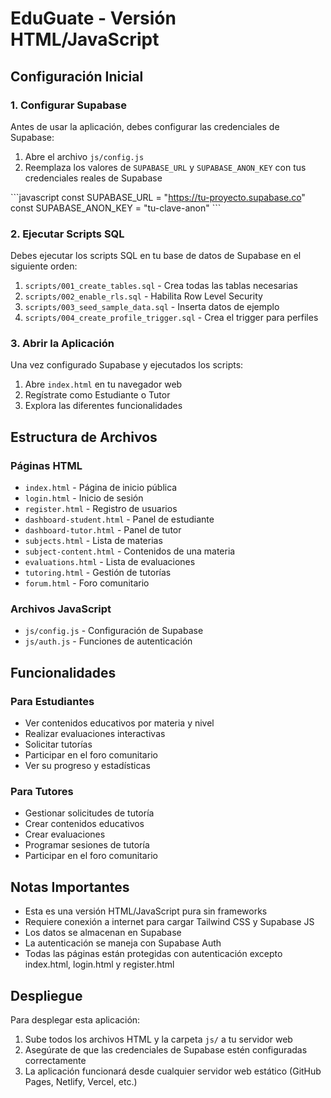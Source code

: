 # EduGuate - Versión HTML/JavaScript

## Configuración Inicial

### 1. Configurar Supabase

Antes de usar la aplicación, debes configurar las credenciales de Supabase:

1. Abre el archivo `js/config.js`
2. Reemplaza los valores de `SUPABASE_URL` y `SUPABASE_ANON_KEY` con tus credenciales reales de Supabase

\`\`\`javascript
const SUPABASE_URL = "https://tu-proyecto.supabase.co"
const SUPABASE_ANON_KEY = "tu-clave-anon"
\`\`\`

### 2. Ejecutar Scripts SQL

Debes ejecutar los scripts SQL en tu base de datos de Supabase en el siguiente orden:

1. `scripts/001_create_tables.sql` - Crea todas las tablas necesarias
2. `scripts/002_enable_rls.sql` - Habilita Row Level Security
3. `scripts/003_seed_sample_data.sql` - Inserta datos de ejemplo
4. `scripts/004_create_profile_trigger.sql` - Crea el trigger para perfiles

### 3. Abrir la Aplicación

Una vez configurado Supabase y ejecutados los scripts:

1. Abre `index.html` en tu navegador web
2. Regístrate como Estudiante o Tutor
3. Explora las diferentes funcionalidades

## Estructura de Archivos

### Páginas HTML

- `index.html` - Página de inicio pública
- `login.html` - Inicio de sesión
- `register.html` - Registro de usuarios
- `dashboard-student.html` - Panel de estudiante
- `dashboard-tutor.html` - Panel de tutor
- `subjects.html` - Lista de materias
- `subject-content.html` - Contenidos de una materia
- `evaluations.html` - Lista de evaluaciones
- `tutoring.html` - Gestión de tutorías
- `forum.html` - Foro comunitario

### Archivos JavaScript

- `js/config.js` - Configuración de Supabase
- `js/auth.js` - Funciones de autenticación

## Funcionalidades

### Para Estudiantes

- Ver contenidos educativos por materia y nivel
- Realizar evaluaciones interactivas
- Solicitar tutorías
- Participar en el foro comunitario
- Ver su progreso y estadísticas

### Para Tutores

- Gestionar solicitudes de tutoría
- Crear contenidos educativos
- Crear evaluaciones
- Programar sesiones de tutoría
- Participar en el foro comunitario

## Notas Importantes

- Esta es una versión HTML/JavaScript pura sin frameworks
- Requiere conexión a internet para cargar Tailwind CSS y Supabase JS
- Los datos se almacenan en Supabase
- La autenticación se maneja con Supabase Auth
- Todas las páginas están protegidas con autenticación excepto index.html, login.html y register.html

## Despliegue

Para desplegar esta aplicación:

1. Sube todos los archivos HTML y la carpeta `js/` a tu servidor web
2. Asegúrate de que las credenciales de Supabase estén configuradas correctamente
3. La aplicación funcionará desde cualquier servidor web estático (GitHub Pages, Netlify, Vercel, etc.)
